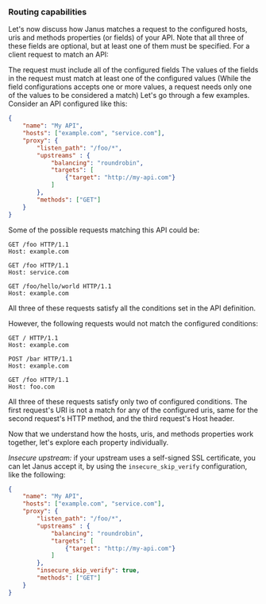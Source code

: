
### Routing capabilities

Let's now discuss how Janus matches a request to the configured hosts, uris and methods properties (or fields) of your API. Note that all three of these fields are optional, but at least one of them must be specified. For a client request to match an API:

The request must include all of the configured fields
The values of the fields in the request must match at least one of the configured values (While the field configurations accepts one or more values, a request needs only one of the values to be considered a match)
Let's go through a few examples. Consider an API configured like this:

```json
{
    "name": "My API",
    "hosts": ["example.com", "service.com"],
    "proxy": {
        "listen_path": "/foo/*",
        "upstreams" : {
            "balancing": "roundrobin",
            "targets": [
                {"target": "http://my-api.com"}
            ]
        },
        "methods": ["GET"]
    }
}
```

Some of the possible requests matching this API could be:

```http
GET /foo HTTP/1.1
Host: example.com
```

```http
GET /foo HTTP/1.1
Host: service.com
```

```http
GET /foo/hello/world HTTP/1.1
Host: example.com
```

All three of these requests satisfy all the conditions set in the API definition.

However, the following requests would not match the configured conditions:

```http
GET / HTTP/1.1
Host: example.com
```

```http
POST /bar HTTP/1.1
Host: example.com
```

```http
GET /foo HTTP/1.1
Host: foo.com
```

All three of these requests satisfy only two of configured conditions. The first request's URI is not a match for any of the configured uris, same for the second request's HTTP method, and the third request's Host header.

Now that we understand how the hosts, uris, and methods properties work together, let's explore each property individually.

*Insecure upstream:* if your upstream uses a self-signed SSL certificate, you can let Janus accept it, by using the `insecure_skip_verify` configuration, like the following:

```json
{
    "name": "My API",
    "hosts": ["example.com", "service.com"],
    "proxy": {
        "listen_path": "/foo/*",
        "upstreams" : {
            "balancing": "roundrobin",
            "targets": [
                {"target": "http://my-api.com"}
            ]
        },
        "insecure_skip_verify": true,
        "methods": ["GET"]
    }
}
```
